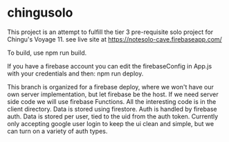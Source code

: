 # chingusolo
This project is an attempt to fulfill the tier 3 pre-requisite solo project for Chingu's Voyage 11.
see live site at https://notesolo-cave.firebaseapp.com/

To build, use npm run build.

If you have a firebase account you can edit the firebaseConfig in App.js with your credentials and then: npm run deploy.

This branch is organized for a firebase deploy, where we won't have our own server implementation, but let firebase be the host. If we need server side code we will use firebase Functions.
All the interesting code is in the client directory.
Data is stored using firestore.
Auth is handled by firebase auth.
Data is stored per user, tied to the uid from the auth token.
Currently only accepting google user login to keep the ui clean and simple, but we can turn on a variety of auth types.
